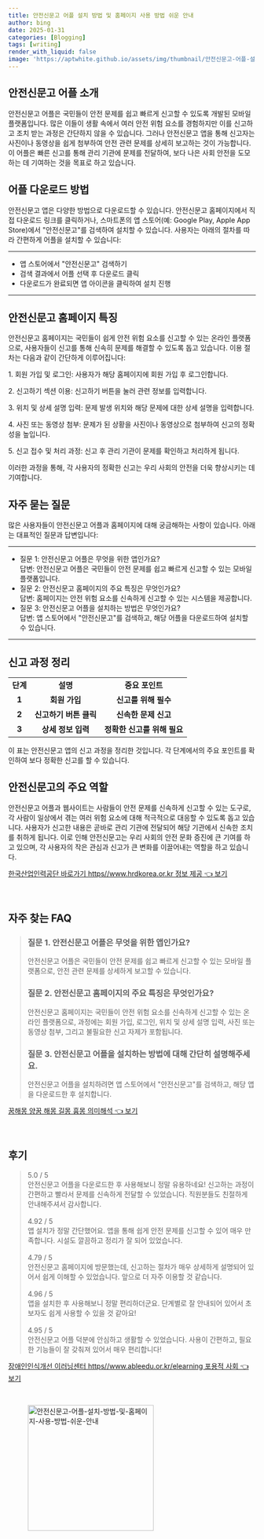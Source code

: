 ```yaml
---
title: 안전신문고 어플 설치 방법 및 홈페이지 사용 방법 쉬운 안내
author: bing
date: 2025-01-31
categories: [Blogging]
tags: [writing]
render_with_liquid: false
image: 'https://aptwhite.github.io/assets/img/thumbnail/안전신문고-어플-설치-방법-및-홈페이지-사용-방법-쉬운-안내.webp'
---
```



<h2 id='안전신문고_어플_소개'>안전신문고 어플 소개</h2>

<p>안전신문고 어플은 국민들이 안전 문제를 쉽고 빠르게 신고할 수 있도록 개발된 모바일 플랫폼입니다. 많은 이들이 생활 속에서 여러 안전 위험 요소를 경험하지만 이를 신고하고 조치 받는 과정은 간단하지 않을 수 있습니다. 그러나 안전신문고 앱을 통해 신고자는 사진이나 동영상을 쉽게 첨부하여 안전 관련 문제를 상세히 보고하는 것이 가능합니다. 이 어플은 빠른 신고를 통해 관리 기관에 문제를 전달하여, 보다 나은 사회 안전을 도모하는 데 기여하는 것을 목표로 하고 있습니다.</p>

<h2 id='어플_다운로드_방법'>어플 다운로드 방법</h2>

<p>안전신문고 앱은 다양한 방법으로 다운로드할 수 있습니다. 안전신문고 홈페이지에서 직접 다운로드 링크를 클릭하거나, 스마트폰의 앱 스토어(예: Google Play, Apple App Store)에서 "안전신문고"를 검색하여 설치할 수 있습니다. 사용자는 아래의 절차를 따라 간편하게 어플을 설치할 수 있습니다:</p>

<hr />

<ul>
    <li>앱 스토어에서 "안전신문고" 검색하기</li>
    <li>검색 결과에서 어플 선택 후 다운로드 클릭</li>
    <li>다운로드가 완료되면 앱 아이콘을 클릭하여 설치 진행</li>
</ul>

<hr />

<h2 id='안전신문고_홈페이지_특징'>안전신문고 홈페이지 특징</h2>

<p>안전신문고 홈페이지는 국민들이 쉽게 안전 위험 요소를 신고할 수 있는 온라인 플랫폼으로, 사용자들이 신고를 통해 신속히 문제를 해결할 수 있도록 돕고 있습니다. 이용 절차는 다음과 같이 간단하게 이루어집니다:</p>

<p>1. 회원 가입 및 로그인: 사용자가 해당 홈페이지에 회원 가입 후 로그인합니다.</p>

<p>2. 신고하기 섹션 이용: 신고하기 버튼을 눌러 관련 정보를 입력합니다.</p>

<p>3. 위치 및 상세 설명 입력: 문제 발생 위치와 해당 문제에 대한 상세 설명을 입력합니다.</p>

<p>4. 사진 또는 동영상 첨부: 문제가 된 상황을 사진이나 동영상으로 첨부하여 신고의 정확성을 높입니다.</p>

<p>5. 신고 접수 및 처리 과정: 신고 후 관리 기관이 문제를 확인하고 처리하게 됩니다.</p>

<p>이러한 과정을 통해, 각 사용자의 정확한 신고는 우리 사회의 안전을 더욱 향상시키는 데 기여합니다.</p>

<h2 id='자주_묻는_질문'>자주 묻는 질문</h2>

<p>많은 사용자들이 안전신문고 어플과 홈페이지에 대해 궁금해하는 사항이 있습니다. 아래는 대표적인 질문과 답변입니다:</p>

<hr />

<ul>
    <li>질문 1: 안전신문고 어플은 무엇을 위한 앱인가요? <br> 답변: 안전신문고 어플은 국민들이 안전 문제를 쉽고 빠르게 신고할 수 있는 모바일 플랫폼입니다.</li>
    <li>질문 2: 안전신문고 홈페이지의 주요 특징은 무엇인가요? <br> 답변: 홈페이지는 안전 위험 요소를 신속하게 신고할 수 있는 시스템을 제공합니다.</li>
    <li>질문 3: 안전신문고 어플을 설치하는 방법은 무엇인가요? <br> 답변: 앱 스토어에서 "안전신문고"를 검색하고, 해당 어플을 다운로드하여 설치할 수 있습니다.</li>
</ul>

<hr />

<h2 id='신고_과정_정리'>신고 과정 정리</h2>

<table>
    <tr>
        <td style="text-align: center; height: 17px;"><b>단계</b></td>
        <td style="text-align: center; height: 17px;"><b>설명</b></td>
        <td style="text-align: center; height: 17px;"><b>중요 포인트</b></td>
    </tr>
    <tr>
        <td style="text-align: center; height: 17px;"><b>1</b></td>
        <td style="text-align: center; height: 17px;"><b>회원 가입</b></td>
        <td style="text-align: center; height: 17px;"><b>신고를 위해 필수</b></td>
    </tr>
    <tr>
        <td style="text-align: center; height: 17px;"><b>2</b></td>
        <td style="text-align: center; height: 17px;"><b>신고하기 버튼 클릭</b></td>
        <td style="text-align: center; height: 17px;"><b>신속한 문제 신고</b></td>
    </tr>
    <tr>
        <td style="text-align: center; height: 17px;"><b>3</b></td>
        <td style="text-align: center; height: 17px;"><b>상세 정보 입력</b></td>
        <td style="text-align: center; height: 17px;"><b>정확한 신고를 위해 필요</b></td>
    </tr>
</table>

<p>이 표는 안전신문고 앱의 신고 과정을 정리한 것입니다. 각 단계에서의 주요 포인트를 확인하여 보다 정확한 신고를 할 수 있습니다.</p>

<h2 id='안전신문고_주요_역할'>안전신문고의 주요 역할</h2>

<p>안전신문고 어플과 웹사이트는 사람들이 안전 문제를 신속하게 신고할 수 있는 도구로, 각 사람이 일상에서 겪는 여러 위험 요소에 대해 적극적으로 대응할 수 있도록 돕고 있습니다. 사용자가 신고한 내용은 곧바로 관리 기관에 전달되어 해당 기관에서 신속한 조치를 취하게 됩니다. 이로 인해 안전신문고는 우리 사회의 안전 문화 증진에 큰 기여를 하고 있으며, 각 사용자의 작은 관심과 신고가 큰 변화를 이끌어내는 역할을 하고 있습니다.</p>


<p><a class="click-button" title="한국산업인력공단 바로가기 https//www.hrdkorea.or.kr 정보 제공" href="https://aptwhite.github.io/posts/%ED%95%9C%EA%B5%AD%EC%82%B0%EC%97%85%EC%9D%B8%EB%A0%A5%EA%B3%B5%EB%8B%A8-%EB%B0%94%EB%A1%9C%EA%B0%80%EA%B8%B0-httpswww.hrdkorea.or.kr-%EC%A0%95%EB%B3%B4-%EC%A0%9C%EA%B3%B5/" rel="dofollow">한국산업인력공단 바로가기 https//www.hrdkorea.or.kr 정보 제공 👈 보기</a></p><br>
<h2 id='자주_찾는_FAQ'>자주 찾는 FAQ</h2>
<div itemscope="" itemtype="https://schema.org/FAQPage"> 
<blockquote> 
<div itemscope="" itemprop="mainEntity" itemtype="https://schema.org/Question"> 
<h3 itemprop="name">질문 1. 안전신문고 어플은 무엇을 위한 앱인가요?</h3> 
<div itemscope="" itemprop="acceptedAnswer" itemtype="https://schema.org/Answer"> 
<span itemprop="text"> 
<p>안전신문고 어플은 국민들이 안전 문제를 쉽고 빠르게 신고할 수 있는 모바일 플랫폼으로, 안전 관련 문제를 상세하게 보고할 수 있습니다.</p> 
</span> 
</div> 
</div> 
<div itemscope="" itemprop="mainEntity" itemtype="https://schema.org/Question"> 
<h3 itemprop="name">질문 2. 안전신문고 홈페이지의 주요 특징은 무엇인가요?</h3> 
<div itemscope="" itemprop="acceptedAnswer" itemtype="https://schema.org/Answer"> 
<span itemprop="text"> 
<p>안전신문고 홈페이지는 국민들이 안전 위험 요소를 신속하게 신고할 수 있는 온라인 플랫폼으로, 과정에는 회원 가입, 로그인, 위치 및 상세 설명 입력, 사진 또는 동영상 첨부, 그리고 불필요한 신고 자제가 포함됩니다.</p> 
</span> 
</div> 
</div> 
<div itemscope="" itemprop="mainEntity" itemtype="https://schema.org/Question"> 
<h3 itemprop="name">질문 3. 안전신문고 어플을 설치하는 방법에 대해 간단히 설명해주세요.</h3> 
<div itemscope="" itemprop="acceptedAnswer" itemtype="https://schema.org/Answer"> 
<span itemprop="text"> 
<p>안전신문고 어플을 설치하려면 앱 스토어에서 "안전신문고"를 검색하고, 해당 앱을 다운로드한 후 설치합니다.</p> 
</span> 
</div> 
</div> 
</blockquote> 
</div>
<p><a class="click-button" title="꿈해몽 양꿈 해몽 길몽 흉몽 의미해석" href="https://aptwhite.github.io/posts/%EA%BF%88%ED%95%B4%EB%AA%BD-%EC%96%91%EA%BF%88-%ED%95%B4%EB%AA%BD-%EA%B8%B8%EB%AA%BD-%ED%9D%89%EB%AA%BD-%EC%9D%98%EB%AF%B8%ED%95%B4%EC%84%9D/" rel="dofollow">꿈해몽 양꿈 해몽 길몽 흉몽 의미해석 👈 보기</a></p><br>
<h2 id='후기'>후기</h2>
<div itemscope itemtype="https://schema.org/Product">
  <blockquote>
  <div itemprop="review" itemscope itemtype="https://schema.org/Review">
      <div itemprop="reviewRating" itemscope itemtype="https://schema.org/Rating"> <span itemprop="ratingValue">5.0</span> / <span itemprop="bestRating">5</span> </div>
      <span itemprop="reviewBody">안전신문고 어플을 다운로드한 후 사용해보니 정말 유용하네요! 신고하는 과정이 간편하고 빨라서 문제를 신속하게 전달할 수 있었습니다. 직원분들도 친절하게 안내해주셔서 감사합니다.</span>
  </div>
  <br>
  <div itemprop="review" itemscope itemtype="https://schema.org/Review">
      <div itemprop="reviewRating" itemscope itemtype="https://schema.org/Rating"> <span itemprop="ratingValue">4.92</span> / <span itemprop="bestRating">5</span> </div>
      <span itemprop="reviewBody">앱 설치가 정말 간단했어요. 앱을 통해 쉽게 안전 문제를 신고할 수 있어 매우 만족합니다. 시설도 깔끔하고 정리가 잘 되어 있었습니다.</span>
  </div>
  <br>
  <div itemprop="review" itemscope itemtype="https://schema.org/Review">
      <div itemprop="reviewRating" itemscope itemtype="https://schema.org/Rating"> <span itemprop="ratingValue">4.79</span> / <span itemprop="bestRating">5</span> </div>
      <span itemprop="reviewBody">안전신문고 홈페이지에 방문했는데, 신고하는 절차가 매우 상세하게 설명되어 있어서 쉽게 이해할 수 있었습니다. 앞으로 더 자주 이용할 것 같습니다.</span>
  </div>
  <br>
  <div itemprop="review" itemscope itemtype="https://schema.org/Review">
      <div itemprop="reviewRating" itemscope itemtype="https://schema.org/Rating"> <span itemprop="ratingValue">4.96</span> / <span itemprop="bestRating">5</span> </div>
      <span itemprop="reviewBody">앱을 설치한 후 사용해보니 정말 편리하더군요. 단계별로 잘 안내되어 있어서 초보자도 쉽게 사용할 수 있을 것 같아요!</span>
  </div>
  <br>
  <div itemprop="review" itemscope itemtype="https://schema.org/Review">
      <div itemprop="reviewRating" itemscope itemtype="https://schema.org/Rating"> <span itemprop="ratingValue">4.95</span> / <span itemprop="bestRating">5</span> </div>
      <span itemprop="reviewBody">안전신문고 어플 덕분에 안심하고 생활할 수 있었습니다. 사용이 간편하고, 필요한 기능들이 잘 갖춰져 있어서 매우 편리합니다!</span>
  </div>
  </blockquote>
</div>
<p><a class="click-button" title="장애인인식개선 이러닝센터 https//www.ableedu.or.kr/elearning 포용적 사회" href="https://aptwhite.github.io/posts/%EC%9E%A5%EC%95%A0%EC%9D%B8%EC%9D%B8%EC%8B%9D%EA%B0%9C%EC%84%A0-%EC%9D%B4%EB%9F%AC%EB%8B%9D%EC%84%BC%ED%84%B0-httpswww.ableedu.or.krelearning-%ED%8F%AC%EC%9A%A9%EC%A0%81-%EC%82%AC%ED%9A%8C/" rel="dofollow">장애인인식개선 이러닝센터 https//www.ableedu.or.kr/elearning 포용적 사회 👈 보기</a></p><br>
<figure class="image"><img src="https://aptwhite.github.io/assets/img/thumbnail/안전신문고-어플-설치-방법-및-홈페이지-사용-방법-쉬운-안내.webp" alt="안전신문고-어플-설치-방법-및-홈페이지-사용-방법-쉬운-안내" width="256" height="256"></figure>